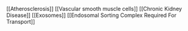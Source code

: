 [[Atherosclerosis]]
[[Vascular smooth muscle cells]]
[[Chronic Kidney Disease]]
[[Exosomes]]
[[Endosomal Sorting Complex Required For Transport]]
